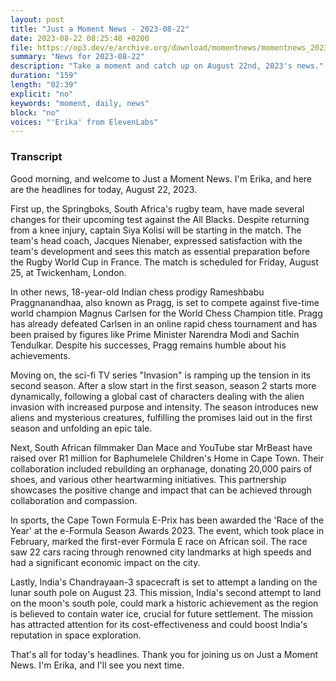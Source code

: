 ```yaml
---
layout: post
title: "Just a Moment News - 2023-08-22"
date: 2023-08-22 08:25:40 +0200
file: https://op3.dev/e/archive.org/download/momentnews/momentnews_2023-08-22.mp3
summary: "News for 2023-08-22"
description: "Take a moment and catch up on August 22nd, 2023's news."
duration: "159"
length: "02:39"
explicit: "no"
keywords: "moment, daily, news"
block: "no"
voices: "'Erika' from ElevenLabs"
---
```


### Transcript

Good morning, and welcome to Just a Moment News. I'm Erika, and here are the headlines for today, August 22, 2023.

First up, the Springboks, South Africa's rugby team, have made several changes for their upcoming test against the All Blacks. Despite returning from a knee injury, captain Siya Kolisi will be starting in the match. The team's head coach, Jacques Nienaber, expressed satisfaction with the team's development and sees this match as essential preparation before the Rugby World Cup in France. The match is scheduled for Friday, August 25, at Twickenham, London.

In other news, 18-year-old Indian chess prodigy Rameshbabu Praggnanandhaa, also known as Pragg, is set to compete against five-time world champion Magnus Carlsen for the World Chess Champion title. Pragg has already defeated Carlsen in an online rapid chess tournament and has been praised by figures like Prime Minister Narendra Modi and Sachin Tendulkar. Despite his successes, Pragg remains humble about his achievements.

Moving on, the sci-fi TV series "Invasion" is ramping up the tension in its second season. After a slow start in the first season, season 2 starts more dynamically, following a global cast of characters dealing with the alien invasion with increased purpose and intensity. The season introduces new aliens and mysterious creatures, fulfilling the promises laid out in the first season and unfolding an epic tale.

Next, South African filmmaker Dan Mace and YouTube star MrBeast have raised over R1 million for Baphumelele Children's Home in Cape Town. Their collaboration included rebuilding an orphanage, donating 20,000 pairs of shoes, and various other heartwarming initiatives. This partnership showcases the positive change and impact that can be achieved through collaboration and compassion.

In sports, the Cape Town Formula E-Prix has been awarded the 'Race of the Year' at the e-Formula Season Awards 2023. The event, which took place in February, marked the first-ever Formula E race on African soil. The race saw 22 cars racing through renowned city landmarks at high speeds and had a significant economic impact on the city.

Lastly, India's Chandrayaan-3 spacecraft is set to attempt a landing on the lunar south pole on August 23. This mission, India's second attempt to land on the moon's south pole, could mark a historic achievement as the region is believed to contain water ice, crucial for future settlement. The mission has attracted attention for its cost-effectiveness and could boost India's reputation in space exploration.

That's all for today's headlines. Thank you for joining us on Just a Moment News. I'm Erika, and I'll see you next time.
